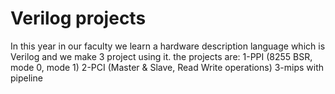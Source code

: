 # Verilog projects
In this year in our faculty we learn a hardware description language which is Verilog and we make 3 project using it.
the projects are:
1-PPI (8255 BSR, mode 0, mode 1) 
2-PCI (Master & Slave, Read Write operations)
3-mips with pipeline 
